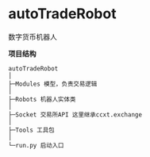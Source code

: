 # autoTradeRobot

数字货币机器人


**项目结构** 
```
autoTradeRobot
│
├─Modules 模型，负责交易逻辑
│
├─Robots 机器人实体类
│
├─Socket 交易所API 这里继承ccxt.exchange
│  
├─Tools 工具包
│ 
└─run.py 启动入口

```
<br>
